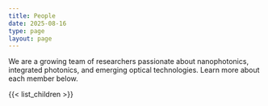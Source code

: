 ```yaml
---
title: People
date: 2025-08-16
type: page
layout: page
---
```


We are a growing team of researchers passionate about nanophotonics, integrated photonics, and emerging optical technologies. Learn more about each member below.

{{< list_children >}}


